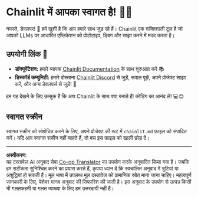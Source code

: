 <!--
CO_OP_TRANSLATOR_METADATA:
{
  "original_hash": "c49526c7abc56b0b5f1e835c1739f18e",
  "translation_date": "2025-08-30T15:01:08+00:00",
  "source_file": "11-agentic-protocols/code_samples/github-mcp/chainlit.md",
  "language_code": "hi"
}
-->
# Chainlit में आपका स्वागत है! 🚀🤖

नमस्ते, डेवलपर! 👋 हमें खुशी है कि आप हमारे साथ जुड़ रहे हैं। Chainlit एक शक्तिशाली टूल है जो आपको LLMs पर आधारित एप्लिकेशन को प्रोटोटाइप, डिबग और साझा करने में मदद करता है।

## उपयोगी लिंक 🔗

- **डॉक्यूमेंटेशन:** हमारे व्यापक [Chainlit Documentation](https://docs.chainlit.io) के साथ शुरुआत करें 📚
- **डिस्कॉर्ड कम्युनिटी:** हमारे दोस्ताना [Chainlit Discord](https://discord.gg/k73SQ3FyUh) से जुड़ें, सवाल पूछें, अपने प्रोजेक्ट साझा करें, और अन्य डेवलपर्स से जुड़ें! 💬

हम यह देखने के लिए उत्सुक हैं कि आप Chainlit के साथ क्या बनाते हैं! कोडिंग का आनंद लें! 💻😊

## स्वागत स्क्रीन

स्वागत स्क्रीन को संशोधित करने के लिए, अपने प्रोजेक्ट की रूट में `chainlit.md` फ़ाइल को संपादित करें। यदि आप स्वागत स्क्रीन नहीं चाहते हैं, तो बस इस फ़ाइल को खाली छोड़ दें।

---

**अस्वीकरण**:  
यह दस्तावेज़ AI अनुवाद सेवा [Co-op Translator](https://github.com/Azure/co-op-translator) का उपयोग करके अनुवादित किया गया है। जबकि हम सटीकता सुनिश्चित करने का प्रयास करते हैं, कृपया ध्यान दें कि स्वचालित अनुवाद में त्रुटियां या अशुद्धियां हो सकती हैं। मूल भाषा में उपलब्ध मूल दस्तावेज़ को प्रामाणिक स्रोत माना जाना चाहिए। महत्वपूर्ण जानकारी के लिए, पेशेवर मानव अनुवाद की सिफारिश की जाती है। इस अनुवाद के उपयोग से उत्पन्न किसी भी गलतफहमी या गलत व्याख्या के लिए हम उत्तरदायी नहीं हैं।